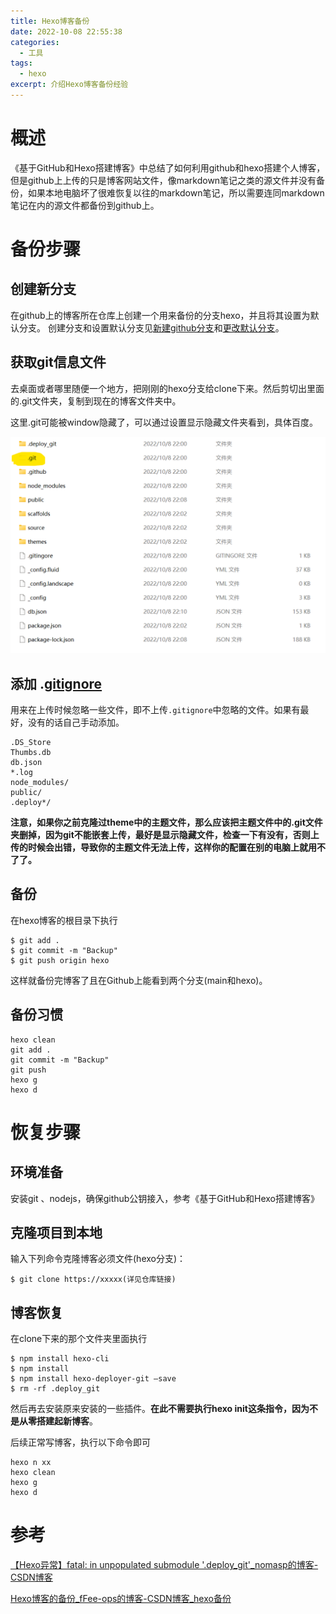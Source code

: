 ```yaml
---
title: Hexo博客备份
date: 2022-10-08 22:55:38
categories: 
  - 工具
tags: 
  - hexo
excerpt: 介绍Hexo博客备份经验
---
```


# 概述

《基于GitHub和Hexo搭建博客》中总结了如何利用github和hexo搭建个人博客，但是github上上传的只是博客网站文件，像markdown笔记之类的源文件并没有备份，如果本地电脑坏了很难恢复以往的markdown笔记，所以需要连同markdown笔记在内的源文件都备份到github上。

# 备份步骤

## 创建新分支

在github上的博客所在仓库上创建一个用来备份的分支hexo，并且将其设置为默认分支。
创建分支和设置默认分支见[新建github分支](https://blog.csdn.net/weixin_50486192/article/details/123227246)和[更改默认分支](https://docs.github.com/zh/repositories/configuring-branches-and-merges-in-your-repository/managing-branches-in-your-repository/changing-the-default-branch)。

## 获取git信息文件

去桌面或者哪里随便一个地方，把刚刚的hexo分支给clone下来。然后剪切出里面的.git文件夹，复制到现在的博客文件夹中。

这里.git可能被window隐藏了，可以通过设置显示隐藏文件夹看到，具体百度。

![](./2022-10-08-Hexo博客备份/git文件.png)

## 添加 .[gitignore](https://so.csdn.net/so/search?q=gitignore&spm=1001.2101.3001.7020)

用来在上传时候忽略一些文件，即不上传`.gitignore`中忽略的文件。如果有最好，没有的话自己手动添加。

```
.DS_Store
Thumbs.db
db.json
*.log
node_modules/
public/
.deploy*/
```

**注意，如果你之前克隆过theme中的主题文件，那么应该把主题文件中的.git文件夹删掉，因为git不能嵌套上传，最好是显示隐藏文件，检查一下有没有，否则上传的时候会出错，导致你的主题文件无法上传，这样你的配置在别的电脑上就用不了了。**

## 备份

在hexo博客的根目录下执行

```
$ git add .
$ git commit -m "Backup"
$ git push origin hexo
```

这样就备份完博客了且在Github上能看到两个分支(main和hexo)。

## 备份习惯

```
hexo clean
git add .
git commit -m "Backup"
git push
hexo g
hexo d
```

# 恢复步骤

## 环境准备

安装git 、nodejs，确保github公钥接入，参考《基于GitHub和Hexo搭建博客》

## 克隆项目到本地

输入下列命令克隆博客必须文件(hexo分支)：

```
$ git clone https://xxxxx(详见仓库链接)
```

## 博客恢复

在clone下来的那个文件夹里面执行

```
$ npm install hexo-cli
$ npm install
$ npm install hexo-deployer-git –save
$ rm -rf .deploy_git
```

然后再去安装原来安装的一些插件。**在此不需要执行hexo init这条指令，因为不是从零搭建起新博客**。

后续正常写博客，执行以下命令即可

```
hexo n xx
hexo clean
hexo g
hexo d
```

# 参考

[【Hexo异常】fatal: in unpopulated submodule '.deploy_git'_nomasp的博客-CSDN博客](https://blog.csdn.net/NoMasp/article/details/79504699)

[ Hexo博客的备份_fFee-ops的博客-CSDN博客_hexo备份](https://blog.csdn.net/qq_21040559/article/details/109702142)
